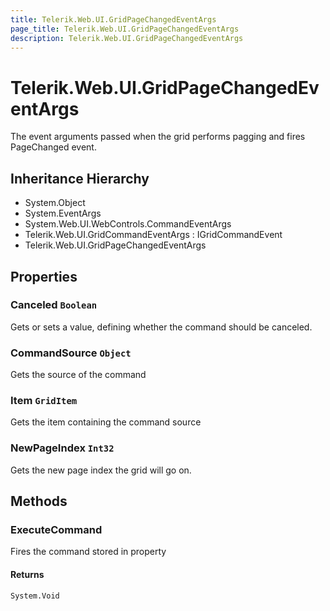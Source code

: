 ```yaml
---
title: Telerik.Web.UI.GridPageChangedEventArgs
page_title: Telerik.Web.UI.GridPageChangedEventArgs
description: Telerik.Web.UI.GridPageChangedEventArgs
---
```


# Telerik.Web.UI.GridPageChangedEventArgs

The event arguments passed when the grid performs pagging and fires PageChanged event.

## Inheritance Hierarchy

* System.Object
* System.EventArgs
* System.Web.UI.WebControls.CommandEventArgs
* Telerik.Web.UI.GridCommandEventArgs : IGridCommandEvent
* Telerik.Web.UI.GridPageChangedEventArgs

## Properties

###  Canceled `Boolean`

Gets or sets a value, defining whether the command should be canceled.

###  CommandSource `Object`

Gets the source of the command

###  Item `GridItem`

Gets the item containing the command source

###  NewPageIndex `Int32`

Gets the new page index the grid will go on.

## Methods

###  ExecuteCommand

Fires the command stored in 
                property

#### Returns

`System.Void` 


